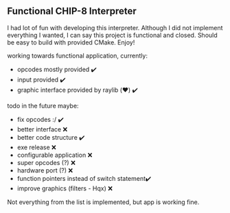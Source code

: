 ## Functional CHIP-8 Interpreter

I had lot of fun with developing this interpreter.
Although I did not implement everything I wanted,
I can say this project is functional and closed.
Should be easy to build with provided CMake. Enjoy!

working towards functional application, currently:
 - opcodes mostly provided                      ✔️
 - input provided                               ✔️
 - graphic interface provided by raylib (❤️)    ✔️

todo in the future maybe:
 - fix opcodes :/                               ✔️
 - better interface                             ❌
 - better code structure                        ✔️
 - exe release                                  ❌
 - configurable application                     ❌
 - super opcodes (?)                            ❌
 - hardware port (?)                            ❌
 - function pointers instead of switch statement✔️
 - improve graphics (filters - Hqx)             ❌

Not everything from the list is implemented, but app is working fine.
